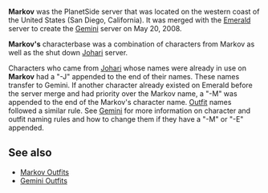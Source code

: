 **Markov** was the PlanetSide server that was located on the western coast of
the United States (San Diego, California). It was merged with the
[Emerald](Emerald.md) server to create the [Gemini](Gemini.md) server on May
20, 2008.

**Markov's** characterbase was a combination of characters from Markov as well
as the shut down [Johari](Johari.md) server.

Characters who came from [Johari](Johari.md) whose names were already in use on
**Markov** had a "-J" appended to the end of their names. These names transfer
to Gemini. If another character already existed on Emerald before the server
merge and had priority over the Markov name, a "-M" was appended to the end of
the Markov's character name. [Outfit](../terminology/Outfit.md) names followed a
similar rule. See [Gemini](Gemini.md) for more information on character and
outfit naming rules and how to change them if they have a "-M" or "-E" appended.

## See also

- [Markov Outfits](:Category:Markov_Outfits)
- [Gemini Outfits](:Category:Gemini_Outfits)


